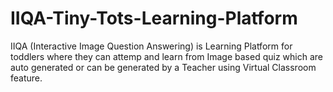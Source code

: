 # IIQA-Tiny-Tots-Learning-Platform
IIQA (Interactive Image Question Answering) is Learning Platform for toddlers where they can attemp and learn from Image based quiz which are auto generated or can be generated by a Teacher using Virtual Classroom feature.

